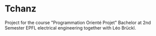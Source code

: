 # Tchanz

Project for the course "Programmation Orienté Projet" Bachelor at 2nd Semester EPFL electrical engineering together with Léo Brückl.
